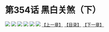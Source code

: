 # 第354话 黑白关煞（下）
![](https://mhpic.xiaomingtaiji.net/comic/D/斗破苍穹拆分版/354话/1.jpg-zymk.middle.webp)
![](https://mhpic.xiaomingtaiji.net/comic/D/斗破苍穹拆分版/354话/2.jpg-zymk.middle.webp)
![](https://mhpic.xiaomingtaiji.net/comic/D/斗破苍穹拆分版/354话/3.jpg-zymk.middle.webp)
![](https://mhpic.xiaomingtaiji.net/comic/D/斗破苍穹拆分版/354话/4.jpg-zymk.middle.webp)
![](https://mhpic.xiaomingtaiji.net/comic/D/斗破苍穹拆分版/354话/5.jpg-zymk.middle.webp)
![](https://mhpic.xiaomingtaiji.net/comic/D/斗破苍穹拆分版/354话/6.jpg-zymk.middle.webp)
[【上一章】](./353.md)
[【目录】](./README.md)
[【下一章】](./355.md)
